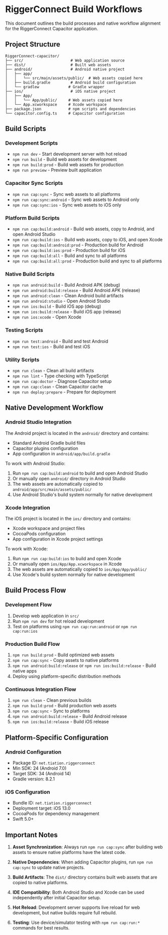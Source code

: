# RiggerConnect Build Workflows

This document outlines the build processes and native workflow alignment for the RiggerConnect Capacitor application.

## Project Structure

```
RiggerConnect-capacitor/
├── src/                     # Web application source
├── dist/                    # Built web assets
├── android/                 # Android native project
│   ├── app/
│   │   └── src/main/assets/public/  # Web assets copied here
│   ├── build.gradle         # Android build configuration
│   └── gradlew             # Gradle wrapper
├── ios/                     # iOS native project
│   ├── App/
│   │   └── App/public/     # Web assets copied here
│   └── App.xcworkspace     # Xcode workspace
├── package.json            # npm scripts and dependencies
└── capacitor.config.ts     # Capacitor configuration
```

## Build Scripts

### Development Scripts
- `npm run dev` - Start development server with hot reload
- `npm run build` - Build web assets for development
- `npm run build:prod` - Build web assets for production
- `npm run preview` - Preview built application

### Capacitor Sync Scripts
- `npm run cap:sync` - Sync web assets to all platforms
- `npm run cap:sync:android` - Sync web assets to Android only
- `npm run cap:sync:ios` - Sync web assets to iOS only

### Platform Build Scripts
- `npm run cap:build:android` - Build web assets, copy to Android, and open Android Studio
- `npm run cap:build:ios` - Build web assets, copy to iOS, and open Xcode
- `npm run cap:build:android:prod` - Production build for Android
- `npm run cap:build:ios:prod` - Production build for iOS
- `npm run cap:build:all` - Build and sync to all platforms
- `npm run cap:build:all:prod` - Production build and sync to all platforms

### Native Build Scripts
- `npm run android:build` - Build Android APK (debug)
- `npm run android:build:release` - Build Android APK (release)
- `npm run android:clean` - Clean Android build artifacts
- `npm run android:studio` - Open Android Studio
- `npm run ios:build` - Build iOS app (debug)
- `npm run ios:build:release` - Build iOS app (release)
- `npm run ios:xcode` - Open Xcode

### Testing Scripts
- `npm run test:android` - Build and test Android
- `npm run test:ios` - Build and test iOS

### Utility Scripts
- `npm run clean` - Clean all build artifacts
- `npm run lint` - Type checking with TypeScript
- `npm run cap:doctor` - Diagnose Capacitor setup
- `npm run cap:clean` - Clean Capacitor cache
- `npm run deploy:prepare` - Prepare for deployment

## Native Development Workflow

### Android Studio Integration

The Android project is located in the `android/` directory and contains:
- Standard Android Gradle build files
- Capacitor plugins configuration
- App configuration in `android/app/build.gradle`

To work with Android Studio:
1. Run `npm run cap:build:android` to build and open Android Studio
2. Or manually open `android/` directory in Android Studio
3. The web assets are automatically copied to `android/app/src/main/assets/public/`
4. Use Android Studio's build system normally for native development

### Xcode Integration

The iOS project is located in the `ios/` directory and contains:
- Xcode workspace and project files
- CocoaPods configuration
- App configuration in Xcode project settings

To work with Xcode:
1. Run `npm run cap:build:ios` to build and open Xcode
2. Or manually open `ios/App/App.xcworkspace` in Xcode
3. The web assets are automatically copied to `ios/App/App/public/`
4. Use Xcode's build system normally for native development

## Build Process Flow

### Development Flow
1. Develop web application in `src/`
2. Run `npm run dev` for hot reload development
3. Test on platforms using `npm run cap:run:android` or `npm run cap:run:ios`

### Production Build Flow
1. `npm run build:prod` - Build optimized web assets
2. `npm run cap:sync` - Copy assets to native platforms
3. `npm run android:build:release` or `npm run ios:build:release` - Build native apps
4. Deploy using platform-specific distribution methods

### Continuous Integration Flow
1. `npm run clean` - Clean previous builds
2. `npm run build:prod` - Build production web assets
3. `npm run cap:sync` - Sync to platforms
4. `npm run android:build:release` - Build Android release
5. `npm run ios:build:release` - Build iOS release

## Platform-Specific Configuration

### Android Configuration
- Package ID: `net.tiation.riggerconnect`
- Min SDK: 24 (Android 7.0)
- Target SDK: 34 (Android 14)
- Gradle version: 8.2.1

### iOS Configuration
- Bundle ID: `net.tiation.riggerconnect`
- Deployment target: iOS 13.0
- CocoaPods for dependency management
- Swift 5.0+

## Important Notes

1. **Asset Synchronization**: Always run `npm run cap:sync` after building web assets to ensure native platforms have the latest code.

2. **Native Dependencies**: When adding Capacitor plugins, run `npm run cap:sync` to update native projects.

3. **Build Artifacts**: The `dist/` directory contains built web assets that are copied to native platforms.

4. **IDE Compatibility**: Both Android Studio and Xcode can be used independently after initial Capacitor setup.

5. **Hot Reload**: Development server supports live reload for web development, but native builds require full rebuild.

6. **Testing**: Use device/simulator testing with `npm run cap:run:*` commands for best results.

